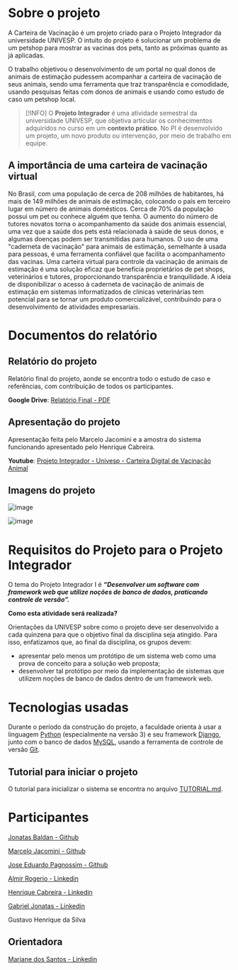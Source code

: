 # Sobre o projeto

A Carteira de Vacinação é um projeto criado para o Projeto Integrador da universidade UNIVESP. O intuito do projeto é solucionar um problema de um petshop para mostrar as vacinas dos pets, tanto as próximas quanto as já aplicadas.

O trabalho objetivou o desenvolvimento de um portal no qual donos de animais de estimação pudessem acompanhar a carteira de vacinação de seus animais, sendo uma ferramenta que traz transparência e comodidade, usando pesquisas feitas com donos de animais e usando como estudo de caso um petshop local.

> [!INFO]
> O **Projeto Integrador** é uma atividade semestral da universidade UNIVESP, que objetiva articular os conhecimentos adquiridos no curso em um **contexto prático**. No PI é desenvolvido um projeto, um novo produto ou intervenção, por meio de trabalho em equipe.

## A importância de uma carteira de vacinação virtual

No Brasil, com uma população de cerca de 208 milhões de habitantes, há mais de 149 milhões de animais de estimação, colocando o país em terceiro lugar em número de animais domésticos. Cerca de 70% da população possui um pet ou conhece alguém que tenha. O aumento do número de tutores novatos torna o acompanhamento da saúde dos animais essencial, uma vez que a saúde dos pets está relacionada à saúde de seus donos, e algumas doenças podem ser transmitidas para humanos. O uso de uma "caderneta de vacinação" para animais de estimação, semelhante à usada para pessoas, é uma ferramenta confiável que facilita o acompanhamento das vacinas. Uma carteira virtual para controle da vacinação de animais de estimação é uma solução eficaz que beneficia proprietários de pet shops, veterinários e tutores, proporcionando transparência e tranquilidade. A ideia de disponibilizar o acesso à caderneta de vacinação de animais de estimação em sistemas informatizados de clínicas veterinárias tem potencial para se tornar um produto comercializável, contribuindo para o desenvolvimento de atividades empresariais.

# Documentos do relatório

## Relatório do projeto

Relatório final do projeto, aonde se encontra todo o estudo de caso e referências, com contribuição de todos os participantes.

**Google Drive**: [Relatório Final - PDF](https://drive.google.com/file/d/170o8ATXUUB3wIT2Hryssn3fpDhbmey7G/view?usp=sharing)

## Apresentação do projeto

Apresentação feita pelo Marcelo Jacomini e a amostra do sistema funcionando apresentado pelo Henrique Cabreira.

**Youtube**: [Projeto Integrador - Univesp - Carteira Digital de Vacinação Animal](https://www.youtube.com/watch?v=J30o-mE1zmw)

## Imagens do projeto

![image](https://github.com/jonatasbaldan/carteira-vacinacao/assets/107167711/278d9399-dc0b-4f24-96ce-d7a49f52215f)

![image](https://github.com/jonatasbaldan/carteira-vacinacao/assets/107167711/179e8b9a-0852-4966-9e1a-0a0c2383a5f1)

# Requisitos do Projeto para o Projeto Integrador

O tema do Projeto Integrador I é **_“Desenvolver um software com framework web que utilize noções de banco de dados, praticando controle de versão”._**

**Como esta atividade será realizada?**

Orientações da UNIVESP sobre como o projeto deve ser desenvolvido a cada quinzena para que o objetivo final da disciplina seja atingido. Para isso, enfatizamos que, ao final da disciplina, os grupos devem:

- apresentar pelo menos um protótipo de um sistema web como uma prova de conceito para a solução web proposta;
- desenvolver tal protótipo por meio da implementação de sistemas que utilizem noções de banco de dados dentro de um framework web.

# Tecnologias usadas

Durante o período da construção do projeto, a faculdade orienta à usar a linguagem [Python](https://www.python.org/) (especialmente na versão 3) e seu framework [Django](https://www.djangoproject.com/), junto com o banco de dados [MySQL](https://www.mysql.com/), usando a ferramenta de controle de versão [Git](https://git-scm.com/).

## Tutorial para iniciar o projeto

O tutorial para inicializar o sistema se encontra no arquivo [TUTORIAL.md](/TUTORIAL.md).

# Participantes

[Jonatas Baldan - Github](https://github.com/jonatasbaldan)

[Marcelo Jacomini - Github](https://github.com/silvamjm)

[Jose Eduardo Pagnossim - Github](https://github.com/JoseEduardoPagnossim)

[Almir Rogerio - Linkedin](https://www.linkedin.com/in/almir-rogerio-ferreira-5287a1224/)

[Henrique Cabreira - Linkedin](https://www.linkedin.com/in/henrique-cabreira/)

[Gabriel Jonatas - Linkedin](https://www.linkedin.com/in/gabriel-jonatas/)

Gustavo Henrique da Silva

## Orientadora

[Mariane dos Santos - Linkedin](https://www.linkedin.com/in/mariane-dos-santos-bispo-88a48a127/)
